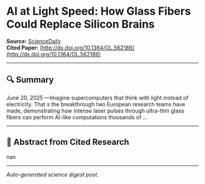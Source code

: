 # AI at Light Speed: How Glass Fibers Could Replace Silicon Brains

**Source:** [ScienceDaily](https://www.sciencedaily.com/releases/2025/06/250619090855.htm)  
**Cited Paper:** [http://dx.doi.org/10.1364/OL.562186](http://dx.doi.org/10.1364/OL.562186)

---

## 🔍 Summary
June 20, 2025 —Imagine supercomputers that think with light instead of electricity. That s the breakthrough two European research teams have made, demonstrating how intense laser pulses through ultra-thin glass fibers can perform AI-like computations thousands of ...

---

## 📄 Abstract from Cited Research
nan

---

*Auto-generated science digest post.*
